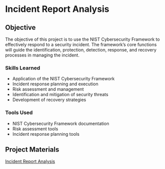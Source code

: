 # Incident Report Analysis

## Objective
The objective of this project is to use the NIST Cybersecurity Framework to effectively respond to a security incident. The framework’s core functions will guide the identification, protection, detection, response, and recovery processes in managing the incident.


### Skills Learned
- Application of the NIST Cybersecurity Framework
- Incident response planning and execution
- Risk assessment and management
- Identification and mitigation of security threats
- Development of recovery strategies

### Tools Used
- NIST Cybersecurity Framework documentation
- Risk assessment tools
- Incident response planning tools

## Project Materials
<a href="https://docs.google.com/document/d/1s0RhnM0QV5xgSrNov5xhQDuQSLgJN5jdxgxJP0t7Fek/edit?usp=sharing&resourcekey=0-e4AcrcOrV2hExkGFwf8qoQ">Incident Report Analysis</a>
